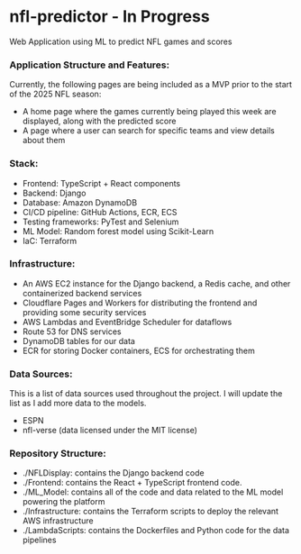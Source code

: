 # nfl-predictor - In Progress
Web Application using ML to predict NFL games and scores

### Application Structure and Features:

Currently, the following pages are being included as a MVP prior to the start of the 2025 NFL season:

- A home page where the games currently being played this week are displayed, along with the predicted score
- A page where a user can search for specific teams and view details about them

### Stack:

- Frontend: TypeScript + React components
- Backend: Django
- Database: Amazon DynamoDB
- CI/CD pipeline: GitHub Actions, ECR, ECS
- Testing frameworks: PyTest and Selenium
- ML Model: Random forest model using Scikit-Learn
- IaC: Terraform

### Infrastructure:

- An AWS EC2 instance for the Django backend, a Redis cache, and other containerized backend services
- Cloudflare Pages and Workers for distributing the frontend and providing some security services
- AWS Lambdas and EventBridge Scheduler for dataflows
- Route 53 for DNS services
- DynamoDB tables for our data
- ECR for storing Docker containers, ECS for orchestrating them

### Data Sources:

This is a list of data sources used throughout the project. I will update the list as I add more data to the models.

- ESPN
- nfl-verse (data licensed under the MIT license)

### Repository Structure:
- ./NFLDisplay: contains the Django backend code
- ./Frontend: contains the React + TypeScript frontend code.
- ./ML_Model: contains all of the code and data related to the ML model powering the platform
- ./Infrastructure: contains the Terraform scripts to deploy the relevant AWS infrastructure
- ./LambdaScripts: contains the Dockerfiles and Python code for the data pipelines
